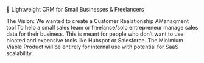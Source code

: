 🚀 Lightweight CRM for Small Businesses & Freelancers

The Vision: 
We wanted to create a Customer Realationship AManagment tool To help a small sales team or freelance/solo entrepreneur manage sales data for their business.
This is meant for people who don’t want to use bloated and expensive tools like Hubspot or Salesforce. 
The Minimium Viable Product will be entirely for internal use with potential for SaaS scalability.




